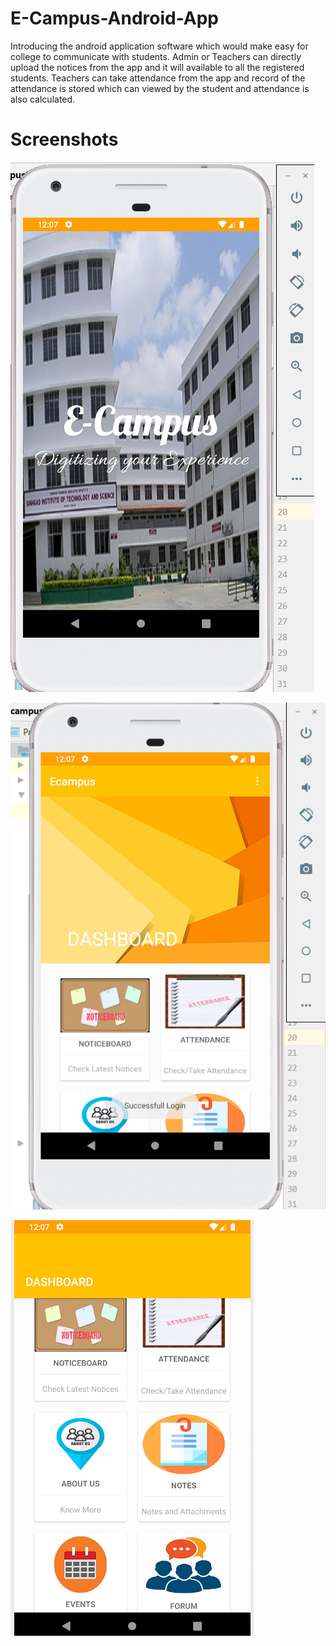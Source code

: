 # E-Campus-Android-App
Introducing the android application software which would make easy for college to communicate with students. Admin or Teachers can directly upload the notices from the app and it will available to all the registered students. Teachers can take attendance from the app and record of the attendance is stored which can viewed by the student and attendance is also calculated. 

# Screenshots
![](Screenshots/launching%20message.png)

![](Screenshots/MainMenu.png)


![](Screenshots/Alloptions.png)
